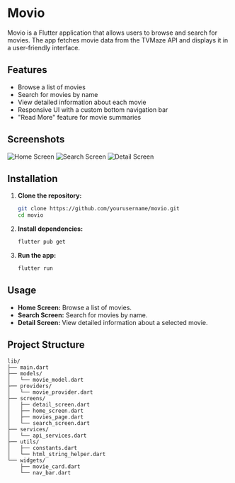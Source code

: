 # Movio

Movio is a Flutter application that allows users to browse and search for movies. The app fetches movie data from the TVMaze API and displays it in a user-friendly interface.

## Features

- Browse a list of movies
- Search for movies by name
- View detailed information about each movie
- Responsive UI with a custom bottom navigation bar
- "Read More" feature for movie summaries

## Screenshots

![Home Screen](screenshots/home_screen.png)
![Search Screen](screenshots/search_screen.png)
![Detail Screen](screenshots/detail_screen.png)

## Installation

1. **Clone the repository:**

    ```sh
    git clone https://github.com/yourusername/movio.git
    cd movio
    ```

2. **Install dependencies:**

    ```sh
    flutter pub get
    ```

3. **Run the app:**

    ```sh
    flutter run
    ```

## Usage

- **Home Screen:** Browse a list of movies.
- **Search Screen:** Search for movies by name.
- **Detail Screen:** View detailed information about a selected movie.

## Project Structure

```plaintext
lib/
├── main.dart
├── models/
│   └── movie_model.dart
├── providers/
│   └── movie_provider.dart
├── screens/
│   ├── detail_screen.dart
│   ├── home_screen.dart
│   ├── movies_page.dart
│   └── search_screen.dart
├── services/
│   └── api_services.dart
├── utils/
│   ├── constants.dart
│   └── html_string_helper.dart
└── widgets/
    ├── movie_card.dart
    └── nav_bar.dart

